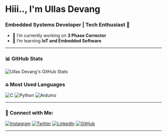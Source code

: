 # Hiii.., I'm Ullas Devang  
### Embedded Systems Developer | Tech Enthusiast 🚀  

- 🌱 I’m currently working on **3 Phase Corrector**  
- 🔭 I’m learning **IoT and Embedded Software**  

---

### 📊 GitHub Stats  
![Ullas Devang's GitHub Stats](https://github-readme-stats.vercel.app/api?username=ullasdevang44&show_icons=true&theme=dark)  

### 🔝 Most Used Languages  
![C](https://img.shields.io/badge/-C-00599C?style=flat&logo=c&logoColor=white)
![Python](https://img.shields.io/badge/-Python-3776AB?style=flat&logo=python&logoColor=white)
![Arduino](https://img.shields.io/badge/-Arduino-00979D?style=flat&logo=arduino&logoColor=white)

---

### 🚀 Connect with Me:
[![Instagram](https://img.shields.io/badge/-Instagram-3776AB?style=flat&logo=instagram&logoColor=white)](https://www.instagram.com/_next_wave/)
[![Twitter](https://img.shields.io/badge/-Twitter-1DA1F2?style=flat&logo=twitter&logoColor=white)](https://x.com/_next_wave)
[![LinkedIn](https://img.shields.io/badge/-LinkedIn-0A66C2?style=flat&logo=linkedin&logoColor=white)](https://www.linkedin.com/in/ullas-devang/)
[![GitHub](https://img.shields.io/badge/-GitHub-181717?style=flat&logo=github&logoColor=white)](https://github.com/ullasdevang44)

---
